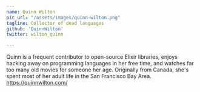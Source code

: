```yaml
---
name: Quinn Wilton
pic_url: "/assets/images/quinn-wilton.png"
tagline: Collector of dead languages
github: 'QuinnWilton'
twitter: wilton_quinn

---
```

Quinn is a frequent contributor to open-source Elixir libraries, enjoys hacking away on programming languages in her free time, and watches far too many old movies for someone her age. Originally from Canada, she's spent most of her adult life in the San Francisco Bay Area.
https://quinnwilton.com/
